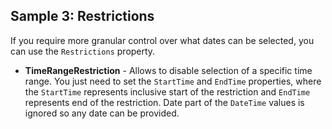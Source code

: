 ## Sample 3: Restrictions

If you require more granular control over what dates can be selected, you can use the `Restrictions` property.

- **TimeRangeRestriction** - Allows to disable selection of a specific time range. You just need to set the `StartTime` and `EndTime` properties, where the `StartTime` represents inclusive start of the restriction and `EndTime` represents end of the restriction. Date part of the `DateTime` values is ignored so any date can be provided.
